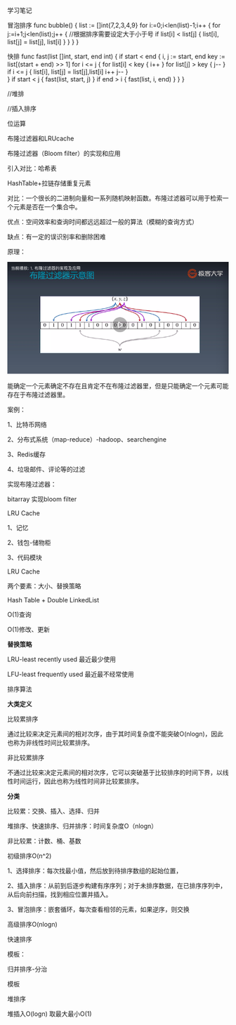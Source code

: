 学习笔记

冒泡排序
func bubble() {
    list := []int{7,2,3,4,9}
    for i:=0;i<len(list)-1;i++ {
        for j:=i+1;j<len(list);j++ {
            //根据排序需要设定大于小于号
            if list[i] < list[j] {
                list[i], list[j] = list[j], list[i] 
            }
        } 
    }
}

快排
func fast(list []int, start, end int) {
    if start < end {
        i, j := start, end
        key := list[(start + end) >> 1]
        for i <= j {
            for list[i] < key {
                i++
            }
            for list[j] > key {
                j--
            }
            if i <= j {
                list[i], list[j] = list[j],list[i]
                i++
                j--
            }            
        }
        if start < j {
            fast(list, start, j)
        }
        if end > i {
            fast(list, i, end)
        }
    }
}

//堆排

//插入排序

位运算

布隆过滤器和LRUcache

布隆过滤器（Bloom filter）的实现和应用

引入对比：哈希表

HashTable+拉链存储重复元素

对比：一个很长的二进制向量和一系列随机映射函数。布隆过滤器可以用于检索一个元素是否在一个集合中。

优点：空间效率和查询时间都远远超过一般的算法（模糊的查询方式）

缺点：有一定的误识别率和删除困难

原理：

![image-20200811231823457](./image-20200811231823457.png)

能确定一个元素确定不存在且肯定不在布隆过滤器里，但是只能确定一个元素可能存在于布隆过滤器里。

案例：

1、比特币网络

2、分布式系统（map-reduce）-hadoop、searchengine

3、Redis缓存

4、垃圾邮件、评论等的过滤

实现布隆过滤器：

bitarray 实现bloom filter



LRU Cache

1、记忆

2、钱包-储物柜

3、代码模块

LRU Cache

两个要素：大小、替换策略

Hash Table + Double LinkedList

O(1)查询

O(1)修改、更新



**替换策略**

LRU-least recently used  最近最少使用

LFU-least frequently used 最近最不经常使用



排序算法

**大类定义**

比较累排序

通过比较来决定元素间的相对次序，由于其时间复杂度不能突破O(nlogn)，因此也称为非线性时间比较累排序。

非比较累排序

不通过比较来决定元素间的相对次序，它可以突破基于比较排序的时间下界，以线性时间运行，因此也称为线性时间非比较累排序。

**分类**

比较累：交换、插入、选择、归并

堆排序、快速排序、归并排序：时间复杂度O（nlogn）

非比较累：计数、桶、基数

初级排序O(n^2)

1、选择排序：每次找最小值，然后放到待排序数组的起始位置，

2、插入排序：从前到后逐步构建有序序列；对于未排序数据，在已排序序列中，从后向前扫描，找到相应位置并插入。

3、冒泡排序：嵌套循环，每次查看相邻的元素，如果逆序，则交换



高级排序O(nlogn)

快速排序

模板：

归并排序-分治

模板

堆排序

堆插入O(logn) 取最大最小O(1)